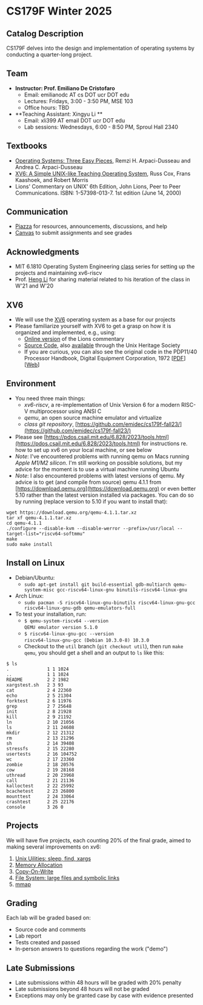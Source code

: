 # CS179F Winter 2025

## Catalog Description
CS179F delves into the design and implementation of operating systems by conducting a quarter-long project.

## Team
- **Instructor: Prof. Emiliano De Cristofaro**
    - Email: emilianodc AT cs DOT ucr DOT edu
    - Lectures: Fridays, 3:00 - 3:50 PM, MSE 103
    - Office hours: TBD
- **Teaching Assistant: Xingyu Li **
    - Email: xli399 AT email DOT ucr DOT edu
    - Lab sessions: Wednesdays, 6:00 - 8:50 PM, Sproul Hall 2340

## Textbooks
- [Operating Systems: Three Easy Pieces](http://pages.cs.wisc.edu/~remzi/OSTEP/), Remzi H. Arpaci-Dusseau and Andrea C. Arpaci-Dusseau
- [XV6: A Simple UNIX-like Teaching Operating System](https://pdos.csail.mit.edu/6.S081/2020/xv6/book-riscv-rev1.pdf), Russ Cox, Frans Kaashoek, and Robert Morris
- Lions' Commentary on UNIX' 6th Edition, John Lions, Peer to Peer Communications. ISBN: 1-57398-013-7. 1st edition (June 14, 2000)

## Communication
- [Piazza](https://piazza.com/ucr/winter2025/cs179f) for resources, announcements, discussions, and help
- [Canvas](https://elearn.ucr.edu/courses/167741) to submit assignments and see grades

## Acknowledgments
- MIT 6.1810 Operating System Engineering [class](https://pdos.csail.mit.edu/6.828/2023/index.html) series for setting up the projects and maintaining xv6-riscv
- Prof. [Heng Li](https://www.cs.ucr.edu/~heng/) for sharing material related to his iteration of the class in W'21 and W'20

## XV6
- We will use the [XV6](https://pdos.csail.mit.edu/6.828/2012/xv6.html) operating system as a base for our projects
- Please familiarize yourself with XV6 to get a grasp on how it is organized and implemented, e.g., using:
    -  [Online version](http://www.lemis.com/grog/Documentation/Lions/) of the Lions commentary
	-  [Source Code](http://v6.cuzuco.com/), also [available](http://minnie.tuhs.org/cgi-bin/utree.pl?file=V6) through the Unix Heritage Society
    -  If you are curious, you can also see the original code in the PDP11/40 Processor Handbook, Digital Equipment Corporation, 1972 [[PDF](http://pdos.csail.mit.edu/6.828/2005/readings/pdp11-40.pdf)] [[Web](http://pdos.csail.mit.edu/6.828/2005/pdp11/)]

## Environment
- You need three main things:
    - _xv6-riscv_, a re-implementation of Unix Version 6 for a modern RISC-V multiprocessor using ANSI C
    - _qemu_, an open source machine emulator and virtualize
    - _class git repository_, [https://github.com/emidec/cs179f-fall23/](https://github.com/emidec/cs179f-fall23/)
- Please see [https://pdos.csail.mit.edu/6.828/2023/tools.html](https://pdos.csail.mit.edu/6.828/2023/tools.html) for instructions re. how to set up xv6 on your local machine, or see below
- _Note_: I've encountered problems with running qemu on Macs running _Apple M1/M2 silicon_. I'm still working on possible solutions, but my advice for the moment is to use a virtual machine running Ubuntu
- _Note_: I also encountered problems with latest versions of qemu. My advice is to get (and compile from source) qemu 4.1.1 from [https://download.qemu.org](https://download.qemu.org) or even better 5.10 rather than the latest version installed via packages. You can do so by running (replace version to 5.10 if you want to install that):
```
wget https://download.qemu.org/qemu-4.1.1.tar.xz
tar xf qemu-4.1.1.tar.xz
cd qemu-4.1.1
./configure --disable-kvm --disable-werror --prefix=/usr/local --target-list="riscv64-softmmu"
make
sudo make install
```


## Install on Linux
- Debian/Ubuntu:
    - ```sudo apt-get install git build-essential gdb-multiarch qemu-system-misc gcc-riscv64-linux-gnu binutils-riscv64-linux-gnu```
- Arch Linux:
    - ```sudo pacman -S riscv64-linux-gnu-binutils riscv64-linux-gnu-gcc riscv64-linux-gnu-gdb qemu-emulators-full```
- To test your installation, run:
    - ```$ qemu-system-riscv64 --version```  
    ```QEMU emulator version 5.1.0```
    - ```$ riscv64-linux-gnu-gcc --version```  
	```riscv64-linux-gnu-gcc (Debian 10.3.0-8) 10.3.0```
	- Checkout to the `util` branch (```git checkout util```), then run ```make qemu```, you should get a shell and an output to ```ls``` like this:
```
$ ls
.              1 1 1024
..             1 1 1024
README         2 2 1982
xargstest.sh   2 3 93
cat            2 4 22360
echo           2 5 21304
forktest       2 6 11976
grep           2 7 25648
init           2 8 21928
kill           2 9 21192
ln             2 10 21056
ls             2 11 24608
mkdir          2 12 21312
rm             2 13 21296
sh             2 14 39408
stressfs       2 15 22280
usertests      2 16 104752
wc             2 17 23360
zombie         2 18 20576
cow            2 19 28168
uthread        2 20 23968
call           2 21 21136
kalloctest     2 22 25992
bcachetest     2 23 26800
mounttest      2 24 33064
crashtest      2 25 22176
console        3 26 0
```

## Projects
We will have five projects, each counting 20% of the final grade, aimed to making several improvements on xv6:
1. [Unix Uilities: sleep, find, xargs](doc/lab1.md)
2. [Memory Allocation](doc/lab2.md)
3. [Copy-On-Write](doc/lab3.md)
4. [File System: large files and symbolic links](doc/lab4.md)
5. [mmap](doc/lab5.md)

## Grading
Each lab will be graded based on:
- Source code and comments
- Lab report
- Tests created and passed
- In-person answers to questions regarding the work ("demo")

## Late Submissions
- Late submissions within 48 hours will be graded with 20% penalty
- Late submissions beyond 48 hours will not be graded
- Exceptions may only be granted case by case with evidence presented
